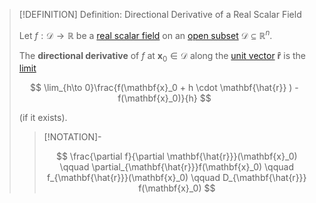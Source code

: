 >[!DEFINITION] Definition: Directional Derivative of a Real Scalar Field
>
>Let $f: \mathcal{D} \to \mathbb{R}$ be a [real scalar field](../Real%20Scalar%20Field.md) on an [open subset](../../../../../Geometry/Euclidean%20Geometry/Euclidean%20Space/Open%20Sets%20in%20Euclidean%20Space.md) $\mathcal{D} \subseteq \mathbb{R}^n$.
>
>The **directional derivative** of $f$ at $\mathbf{x}_0 \in \mathcal{D}$ along the [unit vector](../../../../../Algebra/Linear%20Algebra/Vector%20Spaces/Normed%20Vector%20Spaces/Unit%20Vector.md) $\mathbf{\hat{r}}$ is the [limit](../../../Real%20Functions/Limits%20of%20Functions/Limit%20of%20a%20Real%20Function.md)
>
>$$
>\lim_{h\to 0}\frac{f(\mathbf{x}_0 + h \cdot \mathbf{\hat{r}} ) - f(\mathbf{x}_0)}{h}
>$$
>
>(if it exists).
>
>>[!NOTATION]-
>>
>>$$
>>\frac{\partial f}{\partial \mathbf{\hat{r}}}(\mathbf{x}_0) \qquad \partial_{\mathbf{\hat{r}}}f(\mathbf{x}_0) \qquad f_{\mathbf{\hat{r}}}(\mathbf{x}_0) \qquad D_{\mathbf{\hat{r}}} f(\mathbf{x}_0)
>>$$
>>
>